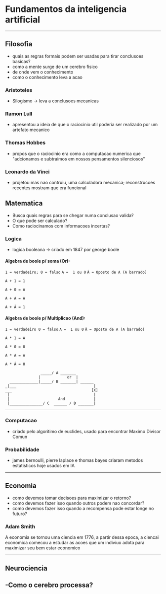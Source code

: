 # Fundamentos da inteligencia artificial

---
## Filosofia
- quais as regras formais podem ser usadas para tirar conclusoes basicas?
- como a mente surge de um cerebro fisico
- de onde vem o conhecimento
- como o conhecimento leva a acao


### Aristoteles
- Silogismo -> leva a conclusoes mecanicas

### Ramon Lull
- apresentou a ideia de que o raciocinio util poderia ser realizado por um artefato mecanico

### Thomas Hobbes
- propos que o raciocinio era como a computacao numerica que "adcionamos e subtraimos em nossos pensamentos silenciosos"

### Leonardo da Vinci
- projetou mas nao contruiu, uma calculadora mecanica; reconstrucoes recentes mostram que era funcional

## Matematica
- Busca quais regras para se chegar numa conclusao valida?
- O que pode ser calculado?
- Como raciocinamos com informacoes incertas?

### Logica
- logica booleana -> criado em 1847 por george boole
#### Algebra de boole p/ soma (Or):
``
1 = verdadeiro;
0 = falso
``
``
A =  1 ou 0
``
``
Â = Oposto de A (A barrado)
``
```
A + 1 = 1

A + 0 = A

A + A = A

A + Â = 1
```
#### Algebra de boole p/ Multiplicao (And):

``
1 = verdadeiro
0 = falso
``
``
A =  1 ou 0
``
``
Â = Oposto de A (A barrado)
``
```
A * 1 = A

A * 0 = 0

A * A = A

A * Â = 0
```
```
                _____/ A _______
               |            or  |
  _____________|_____/ B _______| ______
_|___                                   |               
___                                    [X]   
 |                                      |               
 |                      And             |
 |_______________/ C  ______ / D _______|

```
---

### Computacao 
- criado pelo algoritimo de euclides, usado para encontrar Maximo Divisor Comun

### Probabilidade
- james bernoulli, pierre laplace e thomas bayes criaram metodos estatisticos hoje usados em IA
---
## Economia
- como devemos tomar decisoes para maximizar o retorno?
- como devemos fazer isso quando outros podem nao concordar?
- como devemos fazer isso quando a recompensa pode estar longe no futuro?

### Adam Smith
A economia se tornou uma ciencia em 1776, a partir dessa epoca, a ciencai economica comecou a estudar as acoes que um indiviuo adota para maximizar seu bem estar economico

---
## Neurociencia
-Como o cerebro processa?
---

    